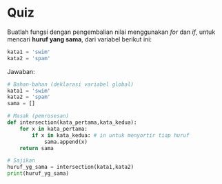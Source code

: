 # Quiz

Buatlah fungsi dengan pengembalian nilai menggunakan *for* dan *if*, untuk mencari **huruf yang sama**, dari variabel berikut ini:

```py
kata1 = 'swim'
kata2 = 'spam'
```

Jawaban:

```py
# Bahan-bahan (deklarasi variabel global)
kata1 = 'swim'
kata2 = 'spam'
sama = []

# Masak (pemrosesan)
def intersection(kata_pertama,kata_kedua):
    for x in kata_pertama:
        if x in kata_kedua: # in untuk menyortir tiap huruf
            sama.append(x)
    return sama

# Sajikan
huruf_yg_sama = intersection(kata1,kata2)
print(huruf_yg_sama)
